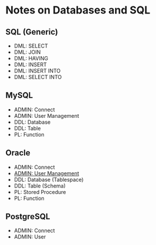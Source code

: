 # Notes on Databases and SQL

## SQL (Generic)
* DML: SELECT
* DML: JOIN
* DML: HAVING
* DML: INSERT
* DML: INSERT INTO
* DML: SELECT INTO

## MySQL
* ADMIN: Connect
* ADMIN: User Management
* DDL: Database
* DDL: Table
* PL: Function

## Oracle
* ADMIN: Connect
* [ADMIN: User Management](Oracle/ADMINUserManagement.md)
* DDL: Database (Tablespace)
* DDL: Table (Schema)
* PL: Stored Procedure
* PL: Function

## PostgreSQL
* ADMIN: Connect
* ADMIN: User
